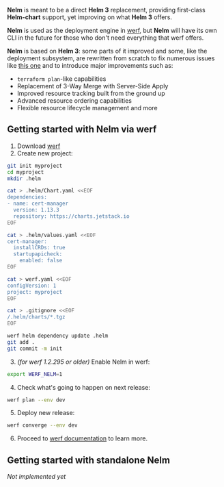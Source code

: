 **Nelm** is meant to be a direct **Helm 3** replacement, providing first-class **Helm-chart** support, yet improving on what **Helm 3** offers.

**Nelm** is used as the deployment engine in [werf](https://github.com/werf/werf/), but **Nelm** will have its own CLI in the future for those who don't need everything that werf offers.

**Nelm** is based on **Helm 3**: some parts of it improved and some, like the deployment subsystem, are rewritten from scratch to fix numerous issues like [this one](https://github.com/helm/helm/issues/7219) and to introduce major improvements such as:
* `terraform plan`-like capabilities
* Replacement of 3-Way Merge with Server-Side Apply
* Improved resource tracking built from the ground up
* Advanced resource ordering capabilities
* Flexible resource lifecycle management and more

## Getting started with Nelm via werf

1. Download [werf](https://github.com/werf/werf/releases/latest)
2. Create new project:
```bash
git init myproject
cd myproject
mkdir .helm

cat > .helm/Chart.yaml <<EOF
dependencies:
- name: cert-manager
  version: 1.13.3
  repository: https://charts.jetstack.io
EOF

cat > .helm/values.yaml <<EOF
cert-manager:
  installCRDs: true
  startupapicheck:
    enabled: false
EOF

cat > werf.yaml <<EOF
configVersion: 1
project: myproject
EOF

cat > .gitignore <<EOF
/.helm/charts/*.tgz
EOF

werf helm dependency update .helm
git add .
git commit -m init
```
3. _(for werf 1.2.295 or older)_ Enable Nelm in werf:
```bash
export WERF_NELM=1
```
4. Check what's going to happen on next release:
```bash
werf plan --env dev
```
5. Deploy new release:
```bash
werf converge --env dev
```
6. Proceed to [werf documentation](https://werf.io/documentation/v1.2/usage/deploy/overview.html) to learn more.

## Getting started with standalone Nelm

_Not implemented yet_
